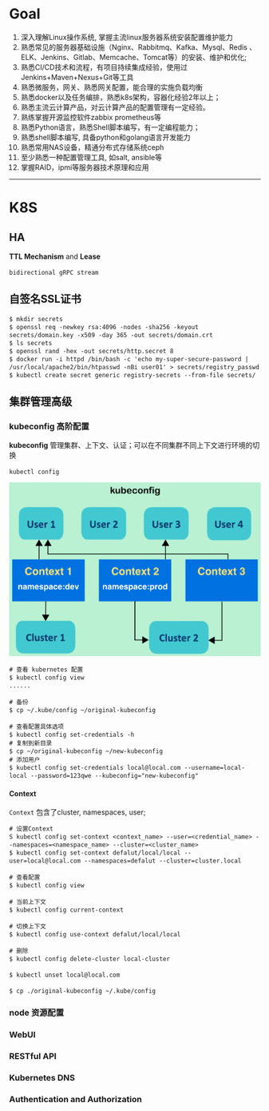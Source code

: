 # Goal

1. 深入理解Linux操作系统, 掌握主流linux服务器系统安装配置维护能力 
2. 熟悉常见的服务器基础设施（Nginx、Rabbitmq、Kafka、Mysql、Redis 、ELK、Jenkins、Gitlab、Memcache、Tomcat等）的安装、维护和优化; 
3. 熟悉CI/CD技术和流程，有项目持续集成经验，使用过Jenkins+Maven+Nexus+Git等工具 
4. 熟悉微服务，网关、熟悉网关配置，能合理的实施负载均衡 
5. 熟悉docker以及任务编排，熟悉k8s架构，容器化经验2年以上； 
6. 熟悉主流云计算产品，对云计算产品的配置管理有一定经验。 
7. 熟练掌握开源监控软件zabbix prometheus等 
8. 熟悉Python语言，熟悉Shell脚本编写，有一定编程能力； 
9. 熟悉shell脚本编写, 具备python和golang语言开发能力 
10. 熟悉常用NAS设备，精通分布式存储系统ceph 
11. 至少熟悉一种配置管理工具, 如salt, ansible等 
12. 掌握RAID，ipmi等服务器技术原理和应用 

------
# K8S


## HA
__TTL Mechanism__ and __Lease__ 

`bidirectional gRPC stream`

## 自签名SSL证书

```
$ mkdir secrets
$ openssl req -newkey rsa:4096 -nodes -sha256 -keyout secrets/domain.key -x509 -day 365 -out secrets/domain.crt
$ ls secrets
$ openssl rand -hex -out secrets/http.secret 8
$ docker run -i httpd /bin/bash -c 'echo my-super-secure-password | /usr/local/apache2/bin/htpasswd -nBi user01' > secrets/registry_passwd
$ kubectl create secret generic registry-secrets --from-file secrets/

```


## 集群管理高级

### kubeconfig 高阶配置

__kubeconfig__ 管理集群、上下文、认证；可以在不同集群不同上下文进行环境的切换

`kubectl config`

![kubeconfig contains three parameters:user, cluster, and context](./e705eb01-9990-424f-8967-f63d4de49904.png)

```
# 查看 kubernetes 配置
$ kubectl config view
......

# 备份
$ cp ~/.kube/config ~/original-kubeconfig

# 查看配置具体选项
$ kubectl config set-credentials -h
# 复制到新目录
$ cp ~/original-kubeconfig ~/new-kubeconfig
# 添加用户
$ kubectl config set-credentials local@local.com --username=local-local --password=123qwe --kubeconfig="new-kubeconfig"
```

#### Context
`Context` 包含了cluster, namespaces, user;

```
# 设置Context
S kubectl config set-context <context_name> --user=<credential_name> --namespaces=<namespace_name> --cluster=<cluster_name>
$ kubectl config set-context defalut/local/local --user=local@local.com --namespaces=defalut --cluster=cluster.local

# 查看配置
$ kubectl config view 

# 当前上下文
$ kubectl config current-context

# 切换上下文
$ kubectl config use-context defalut/local/local

# 删除
$ kubectl config delete-cluster local-cluster

$ kubectl unset local@local.com

$ cp ./original-kubeconfig ~/.kube/config

```


### node 资源配置

### WebUI

### RESTful API

### Kubernetes DNS

### Authentication and Authorization
